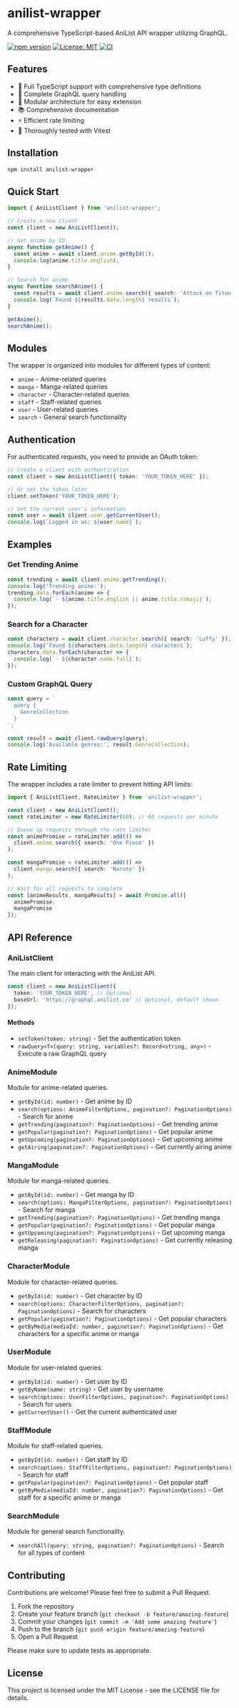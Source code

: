 # anilist-wrapper

A comprehensive TypeScript-based AniList API wrapper utilizing GraphQL.

[![npm version](https://img.shields.io/npm/v/anilist-wrapper.svg)](https://www.npmjs.com/package/anilist-wrapper)
[![License: MIT](https://img.shields.io/badge/License-MIT-yellow.svg)](https://opensource.org/licenses/MIT)
[![CI](https://github.com/firrthecreator/anilist-wrapper/actions/workflows/ci.yml/badge.svg)](https://github.com/firrthecreator/anilist-wrapper/actions/workflows/ci.yml)

## Features

* 🚀 Full TypeScript support with comprehensive type definitions
* 🔄 Complete GraphQL query handling
* 🧩 Modular architecture for easy extension
* 📚 Comprehensive documentation
* ⚡ Efficient rate limiting
* 🧪 Thoroughly tested with Vitest

## Installation

```bash
npm install anilist-wrapper
```

## Quick Start

```typescript
import { AniListClient } from 'anilist-wrapper';

// Create a new client
const client = new AniListClient();

// Get anime by ID
async function getAnime() {
  const anime = await client.anime.getById(1);
  console.log(anime.title.english);
}

// Search for anime
async function searchAnime() {
  const results = await client.anime.search({ search: 'Attack on Titan' });
  console.log(`Found ${results.data.length} results`);
}

getAnime();
searchAnime();
```

## Modules

The wrapper is organized into modules for different types of content:

* `anime` - Anime-related queries
* `manga` - Manga-related queries
* `character` - Character-related queries
* `staff` - Staff-related queries
* `user` - User-related queries
* `search` - General search functionality

## Authentication

For authenticated requests, you need to provide an OAuth token:

```typescript
// Create a client with authentication
const client = new AniListClient({ token: 'YOUR_TOKEN_HERE' });

// Or set the token later
client.setToken('YOUR_TOKEN_HERE');

// Get the current user's information
const user = await client.user.getCurrentUser();
console.log(`Logged in as: ${user.name}`);
```

## Examples

### Get Trending Anime

```typescript
const trending = await client.anime.getTrending();
console.log('Trending anime:');
trending.data.forEach(anime => {
  console.log(`- ${anime.title.english || anime.title.romaji}`);
});
```

### Search for a Character

```typescript
const characters = await client.character.search({ search: 'Luffy' });
console.log(`Found ${characters.data.length} characters`);
characters.data.forEach(character => {
  console.log(`- ${character.name.full}`);
});
```

### Custom GraphQL Query

```typescript
const query = `
  query {
    GenreCollection
  }
`;

const result = await client.rawQuery(query);
console.log('Available genres:', result.GenreCollection);
```

## Rate Limiting

The wrapper includes a rate limiter to prevent hitting API limits:

```typescript
import { AniListClient, RateLimiter } from 'anilist-wrapper';

const client = new AniListClient();
const rateLimiter = new RateLimiter(60); // 60 requests per minute

// Queue up requests through the rate limiter
const animePromise = rateLimiter.add(() => 
  client.anime.search({ search: 'One Piece' })
);

const mangaPromise = rateLimiter.add(() => 
  client.manga.search({ search: 'Naruto' })
);

// Wait for all requests to complete
const [animeResults, mangaResults] = await Promise.all([
  animePromise,
  mangaPromise
]);
```

## API Reference

### AniListClient

The main client for interacting with the AniList API.

```typescript
const client = new AniListClient({
  token: 'YOUR_TOKEN_HERE', // Optional
  baseUrl: 'https://graphql.anilist.co' // Optional, default shown
});
```

#### Methods

* `setToken(token: string)` - Set the authentication token
* `rawQuery<T>(query: string, variables?: Record<string, any>)` - Execute a raw GraphQL query

### AnimeModule

Module for anime-related queries.

* `getById(id: number)` - Get anime by ID
* `search(options: AnimeFilterOptions, pagination?: PaginationOptions)` - Search for anime
* `getTrending(pagination?: PaginationOptions)` - Get trending anime
* `getPopular(pagination?: PaginationOptions)` - Get popular anime
* `getUpcoming(pagination?: PaginationOptions)` - Get upcoming anime
* `getAiring(pagination?: PaginationOptions)` - Get currently airing anime

### MangaModule

Module for manga-related queries.

* `getById(id: number)` - Get manga by ID
* `search(options: MangaFilterOptions, pagination?: PaginationOptions)` - Search for manga
* `getTrending(pagination?: PaginationOptions)` - Get trending manga
* `getPopular(pagination?: PaginationOptions)` - Get popular manga
* `getUpcoming(pagination?: PaginationOptions)` - Get upcoming manga
* `getReleasing(pagination?: PaginationOptions)` - Get currently releasing manga

### CharacterModule

Module for character-related queries.

* `getById(id: number)` - Get character by ID
* `search(options: CharacterFilterOptions, pagination?: PaginationOptions)` - Search for characters
* `getPopular(pagination?: PaginationOptions)` - Get popular characters
* `getByMedia(mediaId: number, pagination?: PaginationOptions)` - Get characters for a specific anime or manga

### UserModule

Module for user-related queries.

* `getById(id: number)` - Get user by ID
* `getByName(name: string)` - Get user by username
* `search(options: UserFilterOptions, pagination?: PaginationOptions)` - Search for users
* `getCurrentUser()` - Get the current authenticated user

### StaffModule

Module for staff-related queries.

* `getById(id: number)` - Get staff by ID
* `search(options: StaffFilterOptions, pagination?: PaginationOptions)` - Search for staff
* `getPopular(pagination?: PaginationOptions)` - Get popular staff
* `getByMedia(mediaId: number, pagination?: PaginationOptions)` - Get staff for a specific anime or manga

### SearchModule

Module for general search functionality.

* `searchAll(query: string, pagination?: PaginationOptions)` - Search for all types of content

## Contributing

Contributions are welcome! Please feel free to submit a Pull Request.

1. Fork the repository
2. Create your feature branch (`git checkout -b feature/amazing-feature`)
3. Commit your changes (`git commit -m 'Add some amazing feature'`)
4. Push to the branch (`git push origin feature/amazing-feature`)
5. Open a Pull Request

Please make sure to update tests as appropriate.

## License

This project is licensed under the MIT License - see the LICENSE file for details.
